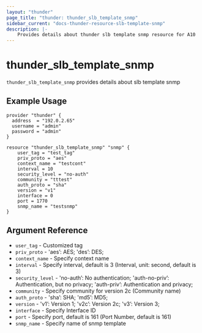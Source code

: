 ```yaml
---
layout: "thunder"
page_title: "thunder: thunder_slb_template_snmp"
sidebar_current: "docs-thunder-resource-slb-template-snmp"
description: |-
    Provides details about thunder slb template snmp resource for A10
---
```


# thunder\_slb\_template\_snmp

`thunder_slb_template_snmp` provides details about slb template snmp
## Example Usage


```hcl
provider "thunder" {
  address  = "192.0.2.65"
  username = "admin"
  password = "admin"
}

resource "thunder_slb_template_snmp" "snmp" {
	user_tag = "test_tag"
	priv_proto = "aes"
	context_name = "testcont"
	interval = 10
	security_level = "no-auth"
	community = "tttest"
	auth_proto = "sha"
	version = "v1"
	interface = 0
	port = 1770
	snmp_name = "testsnmp"
}
```

## Argument Reference

* `user_tag` - Customized tag
* `priv_proto` - 'aes’: AES; 'des’: DES;
* `context_name` - Specify context name
* `interval` - Specify interval, default is 3 (Interval, unit: second, default is 3)
* `security_level` - 'no-auth’: No authentication; 'auth-no-priv’: Authentication, but no privacy; 'auth-priv’: Authentication and privacy;
* `community` - Specify community for version 2c (Community name)
* `auth_proto` - 'sha’: SHA; 'md5’: MD5;
* `version` - 'v1’: Version 1; 'v2c’: Version 2c; 'v3’: Version 3;
* `interface` - Specify Interface ID
* `port` - Specify port, default is 161 (Port Number, default is 161)
* `snmp_name` - Specify name of snmp template

